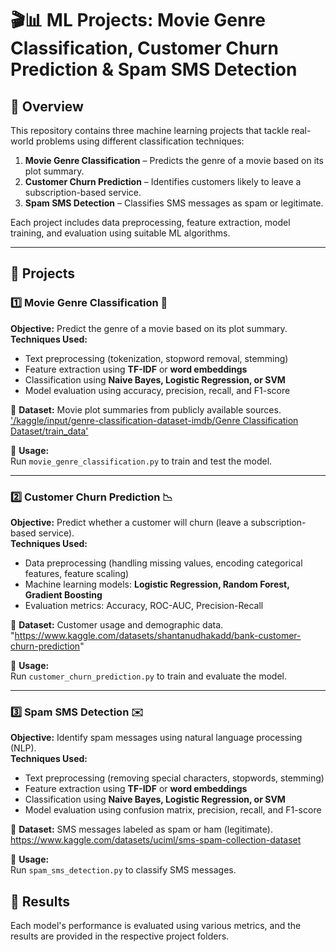 

# 🎬📊 ML Projects: Movie Genre Classification, Customer Churn Prediction & Spam SMS Detection  

## 📌 Overview  
This repository contains three machine learning projects that tackle real-world problems using different classification techniques:  

1. **Movie Genre Classification** – Predicts the genre of a movie based on its plot summary.  
2. **Customer Churn Prediction** – Identifies customers likely to leave a subscription-based service.  
3. **Spam SMS Detection** – Classifies SMS messages as spam or legitimate.  

Each project includes data preprocessing, feature extraction, model training, and evaluation using suitable ML algorithms.  

---

## 📂 Projects  

### 1️⃣ Movie Genre Classification 🎥  
**Objective:** Predict the genre of a movie based on its plot summary.  
**Techniques Used:**  
- Text preprocessing (tokenization, stopword removal, stemming)  
- Feature extraction using **TF-IDF** or **word embeddings**  
- Classification using **Naive Bayes, Logistic Regression, or SVM**  
- Model evaluation using accuracy, precision, recall, and F1-score  

📌 **Dataset:** Movie plot summaries from publicly available sources. 
['/kaggle/input/genre-classification-dataset-imdb/Genre Classification Dataset/train_data'](https://www.kaggle.com/datasets/hijest/genre-classification-dataset-imdb/data)

📌 **Usage:**  
Run `movie_genre_classification.py` to train and test the model.  

---

### 2️⃣ Customer Churn Prediction 📉  
**Objective:** Predict whether a customer will churn (leave a subscription-based service).  
**Techniques Used:**  
- Data preprocessing (handling missing values, encoding categorical features, feature scaling)  
- Machine learning models: **Logistic Regression, Random Forest, Gradient Boosting**  
- Evaluation metrics: Accuracy, ROC-AUC, Precision-Recall  

📌 **Dataset:** Customer usage and demographic data. "https://www.kaggle.com/datasets/shantanudhakadd/bank-customer-churn-prediction" 

📌 **Usage:**  
Run `customer_churn_prediction.py` to train and evaluate the model.  

---

### 3️⃣ Spam SMS Detection ✉️  
**Objective:** Identify spam messages using natural language processing (NLP).  
**Techniques Used:**  
- Text preprocessing (removing special characters, stopwords, stemming)  
- Feature extraction using **TF-IDF** or **word embeddings**  
- Classification using **Naive Bayes, Logistic Regression, or SVM**  
- Model evaluation using confusion matrix, precision, recall, and F1-score  

📌 **Dataset:** SMS messages labeled as spam or ham (legitimate). 
https://www.kaggle.com/datasets/uciml/sms-spam-collection-dataset

📌 **Usage:**  
Run `spam_sms_detection.py` to classify SMS messages.  


## 📌 Results  
Each model's performance is evaluated using various metrics, and the results are provided in the respective project folders.  

 
